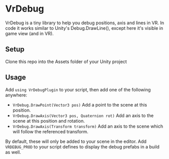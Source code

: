 # VrDebug

VrDebug is a tiny library to help you debug positions, axis and lines in VR.
In code it works similar to Unity's Debug.DrawLine(), except here it's visible in game view (and in VR).


## Setup

Clone this repo into the Assets folder of your Unity project


## Usage

Add `using VrDebugPlugin` to your script, then add one of the following anywhere:
* `VrDebug.DrawPoint(Vector3 pos)` Add a point to the scene at this position.
* `VrDebug.DrawAxis(Vector3 pos, Quaternion rot)` Add an axis to the scene at this position and rotation.
* `VrDebug.DrawAxis(Transform transform)` Add an axis to the scene which will follow the referenced transform.

By default, these will only be added to your scene in the editor. Add `VRDEBUG_PROD` to your script defines to display the debug prefabs in a build as well.
